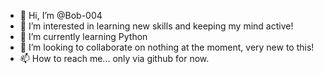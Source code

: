 - 👋 Hi, I’m @Bob-004
- 👀 I’m interested in learning new skills and keeping my mind active!
- 🌱 I’m currently learning Python
- 💞️ I’m looking to collaborate on nothing at the moment, very new to this!
- 📫 How to reach me... only via github for now.

<!---
Bob-004/Bob-004 is a ✨ special ✨ repository because its `README.md` (this file) appears on your GitHub profile.
You can click the Preview link to take a look at your changes.
--->
